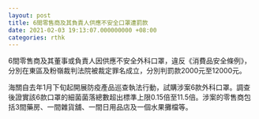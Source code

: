 ```yaml
---
layout: post
title: 6間零售商及其負責人供應不安全口罩遭罰款
date: 2021-02-03 19:13:07.000000000 +08:00
categories: rthk
---
```


6間零售商及其董事或負責人因供應不安全外科口罩，違反《消費品安全條例》，分別在東區及粉嶺裁判法院被裁定罪名成立，分別判罰款2000元至12000元。

海關自去年1月下旬起開展防疫產品巡查執法行動，試購涉案6款外科口罩。調查後證實該6款口罩的細菌菌落總數超出標準上限0.15倍至11.5倍。涉案的零售商包括3間藥房、一間雜貨舖、一間日用品店及一個水果攤檔等。
